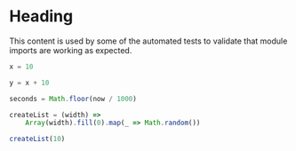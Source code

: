 # Heading

This content is used by some of the automated tests to validate that module imports are working as expected.

``` js x | pin
x = 10
```

``` js x | pin
y = x + 10
```

``` js x | pin
seconds = Math.floor(now / 1000)
```

``` js x | pin
createList = (width) => 
    Array(width).fill(0).map(_ => Math.random())
```

``` js x | pin
createList(10)
```
